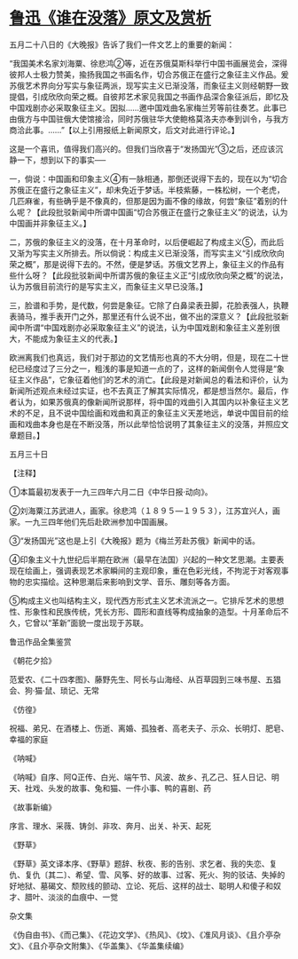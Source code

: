 # [鲁迅《谁在没落》原文及赏析](https://www.vrrw.net/wx/8456.html)

五月二十八日的《大晚报》告诉了我们一件文艺上的重要的新闻：

“我国美术名家刘海粟、徐悲鸿②等，近在苏俄莫斯科举行中国书画展览会，深得彼邦人士极力赞美，揄扬我国之书画名作，切合苏俄正在盛行之象征主义作品。爰苏俄艺术界向分写实与象征两派，现写实主义已渐没落，而象征主义则经朝野一致提倡，引成欣欣向荣之概。自彼邦艺术家见我国之书画作品深合象征派后，即忆及中国戏剧亦必采取象征主义。因拟……邀中国戏曲名家梅兰芳等前往奏艺。此事已由俄方与中国驻俄大使馆接洽，同时苏俄驻华大使鲍格莫洛夫亦奉到训令，与我方商洽此事。……”【以上引用报纸上新闻原文，后文对此进行评论。】



这是一个喜讯，值得我们高兴的。但我们当欣喜于“发扬国光”③之后，还应该沉静一下，想到以下的事实──

一，倘说：中国画和印象主义④有一脉相通，那倒还说得下去的，现在以为“切合苏俄正在盛行之象征主义”，却未免近于梦话。半枝紫藤，一株松树，一个老虎，几匹麻雀，有些确乎是不像真的，但那是因为画不像的缘故，何尝“象征”着别的什么呢？【此段批驳新闻中所谓中国画“切合苏俄正在盛行之象征主义”的说法，认为中国画并非象征主义。】

二，苏俄的象征主义的没落，在十月革命时，以后便崛起了构成主义⑤，而此后又渐为写实主义所排去。所以倘说：构成主义已渐没落，而写实主义“引成欣欣向荣之概”，那是说得下去的。不然，便是梦话。苏俄文艺界上，象征主义的作品有些什么呀？【此段批驳新闻中所谓苏俄的象征主义正“引成欣欣向荣之概”的说法，认为苏俄目前流行的是写实主义，而象征主义早已没落。】

三，脸谱和手势，是代数，何尝是象征。它除了白鼻梁表丑脚，花脸表强人，执鞭表骑马，推手表开门之外，那里还有什么说不出，做不出的深意义？【此段批驳新闻中所谓“中国戏剧亦必采取象征主义”的说法，认为中国戏剧和象征主义差别很大，不能成为象征主义的代表。】

欧洲离我们也真远，我们对于那边的文艺情形也真的不大分明，但是，现在二十世纪已经度过了三分之一，粗浅的事是知道一点的了，这样的新闻倒令人觉得是“象征主义作品”，它象征着他们的艺术的消亡。【此段是对新闻总的看法和评价，认为新闻所述观点未经过实证，也不去真正了解其实际情况，都是想当然尔。最后，作者认为，如果苏俄真的像新闻所说那样，将中国的戏曲引入其国内以补象征主义艺术的不足，且不说中国绘画和戏曲和真正的象征主义天差地远，单说中国目前的绘画和戏曲本身也是在不断没落，所以此举恰恰说明了其象征主义的没落，并照应文章题目。】

五月三十日





【注释】

①本篇最初发表于一九三四年六月二日《中华日报·动向》。

②刘海粟江苏武进人，画家。徐悲鸿（１８９５—１９５３），江苏宜兴人，画家。一九三四年他们先后赴欧洲参加中国画展。

③“发扬国光”这也是上引《大晚报》题为《梅兰芳赴苏俄》新闻中的话。

④印象主义十九世纪后半期在欧洲（最早在法国）兴起的一种文艺思潮。主要表现在绘画上，强调表现艺术家瞬间的主观印象，重在色彩光线，不拘泥于对客观事物的忠实描绘。这种思潮后来影响到文学、音乐、雕刻等各方面。

⑤构成主义也叫结构主义，现代西方形式主义艺术流派之一。它排斥艺术的思想性、形象性和民族传统，凭长方形、圆形和直线等构成抽象的造型。十月革命后不久，它曾以“革新”面貌一度出现于苏联。

鲁迅作品全集鉴赏

《朝花夕拾》

范爱农、《二十四孝图》、藤野先生、阿长与山海经、从百草园到三味书屋、五猖会、狗·猫·鼠、琐记、无常

《仿徨》

祝福、弟兄、在酒楼上、伤逝、离婚、孤独者、高老夫子、示众、长明灯、肥皂、幸福的家庭

《呐喊》

《呐喊》自序、阿Q正传、白光、端午节、风波、故乡、孔乙己、狂人日记、明天、社戏、头发的故事、兔和猫、一件小事、鸭的喜剧、药

《故事新编》

序言、理水、采薇、铸剑、非攻、奔月、出关、补天、起死

《野草》

《野草》英文译本序、《野草》题辞、秋夜、影的告别、求乞者、我的失恋、复仇、复仇〔其二〕、希望、雪、风筝、好的故事、过客、死火、狗的驳诘、失掉的好地狱、墓碣文、颓败线的颤动、立论、死后、这样的战士、聪明人和傻子和奴才、腊叶、淡淡的血痕中、一觉

杂文集

《伪自由书》、《而己集》、《花边文学》、《热风》、《坟》、《准风月谈》、《且介亭杂文》、《且介亭杂文附集》、《华盖集》、《华盖集续编》

